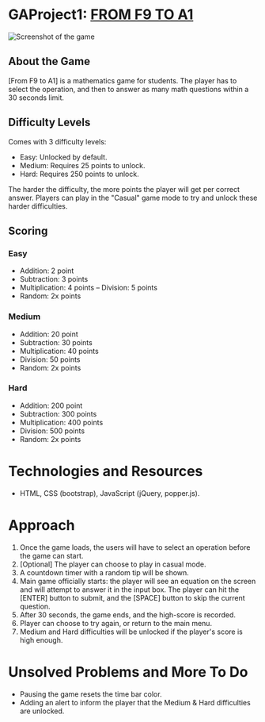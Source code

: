# GAProject1: [FROM F9 TO A1](https://zqlimy17.github.io/from-f9-to-a1/)

![Screenshot of the game](https://zqlimy17.github.io/from-f9-to-a1/img/ss.png)

## About the Game

[From F9 to A1] is a mathematics game for students. The player has to select the operation, and then to answer as many math questions within a 30 seconds limit.

## Difficulty Levels
Comes with 3 difficulty levels:
- Easy: Unlocked by default.
- Medium: Requires 25 points to unlock.
- Hard: Requires 250 points to unlock.

The harder the difficulty, the more points the player will get per correct answer.
Players can play in the "Casual" game mode to try and unlock these harder difficulties.

## Scoring
### Easy
- Addition: 2 point
- Subtraction: 3 points
- Multiplication: 4 points
– Division: 5 points
- Random: 2x points

### Medium
- Addition: 20 point
- Subtraction: 30 points
- Multiplication: 40 points
- Division: 50 points
- Random: 2x points

### Hard
- Addition: 200 point
- Subtraction: 300 points
- Multiplication: 400 points
- Division: 500 points
- Random: 2x points

# Technologies and Resources
- HTML, CSS (bootstrap), JavaScript (jQuery, popper.js).

# Approach
1. Once the game loads, the users will have to select an operation before the game can start.
2. [Optional] The player can choose to play in casual mode.
3. A countdown timer with a random tip will be shown.
4. Main game officially starts: the player will see an equation on the screen and will attempt to answer it in the input box. The player can hit the [ENTER] button to submit, and the [SPACE] button to skip the current question.
5. After 30 seconds, the game ends, and the high-score is recorded.
6. Player can choose to try again, or return to the main menu.
7. Medium and Hard difficulties will be unlocked if the player's score is high enough.

# Unsolved Problems and More To Do
- Pausing the game resets the time bar color.
- Adding an alert to inform the player that the Medium & Hard difficulties are unlocked.